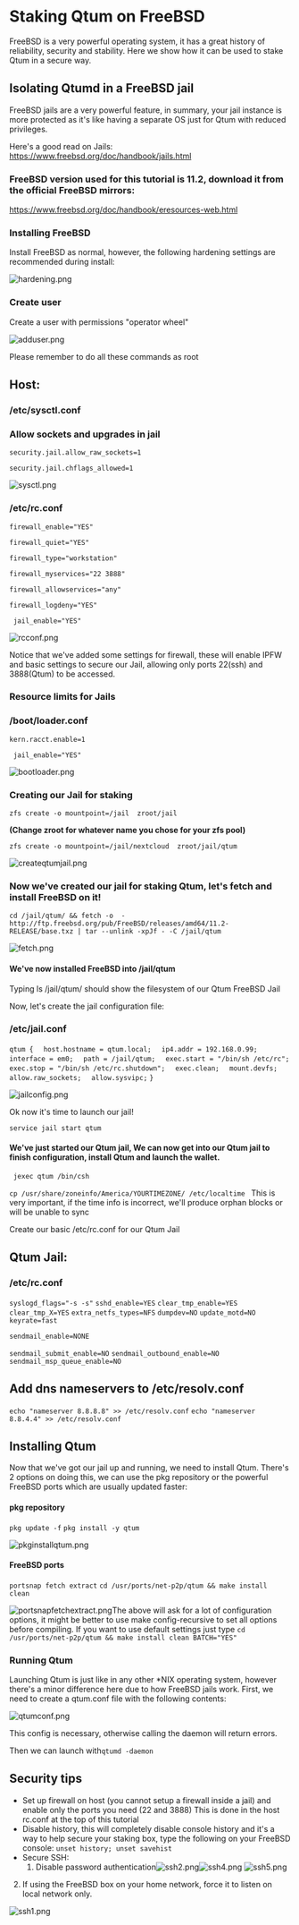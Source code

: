 # Staking Qtum on FreeBSD

FreeBSD is a very powerful operating system, it has a great history of reliability, security and stability. Here we show how it can be used to stake Qtum in a secure way.

## Isolating Qtumd in a FreeBSD jail

FreeBSD jails are a very powerful feature, in summary, your jail instance is more protected as it's like having a separate OS just for Qtum with reduced privileges. 

Here's a good read on Jails:  https://www.freebsd.org/doc/handbook/jails.html

### FreeBSD version used for this tutorial is 11.2, download it from the official FreeBSD mirrors:

https://www.freebsd.org/doc/handbook/eresources-web.html



### Installing FreeBSD

Install FreeBSD as normal, however, the following hardening settings are recommended during install:

![hardening.png](hardening.png)

### Create user

Create a user with permissions "operator wheel"

![adduser.png](adduser.png)

Please remember to do all these commands as root

## Host:

### /etc/sysctl.conf

### Allow sockets and upgrades in jail

`security.jail.allow_raw_sockets=1`

`security.jail.chflags_allowed=1`

![sysctl.png](sysctl.png)

### /etc/rc.conf

`firewall_enable="YES"`

`firewall_quiet="YES"`

`firewall_type="workstation"`

`firewall_myservices="22 3888"`

`firewall_allowservices="any"`

`firewall_logdeny="YES"`

` jail_enable="YES"`

![rcconf.png](rcconf.png)

Notice that we've added some settings for firewall, these will enable IPFW and basic settings to secure our Jail, allowing only ports 22(ssh) and 3888(Qtum) to be accessed.

### Resource limits for Jails

### /boot/loader.conf

`kern.racct.enable=1`

` jail_enable="YES"`

![bootloader.png](bootloader.png)

### Creating our Jail for staking

`zfs create -o mountpoint=/jail  zroot/jail`

**(Change zroot for whatever name you chose for your zfs pool)**  

`zfs create -o mountpoint=/jail/nextcloud  zroot/jail/qtum`

![createqtumjail.png](createqtumjail.png)

### Now we've created our jail for staking Qtum, let's fetch and install FreeBSD on it!

`cd /jail/qtum/ && fetch -o  - http://ftp.freebsd.org/pub/FreeBSD/releases/amd64/11.2-RELEASE/base.txz | tar --unlink -xpJf - -C /jail/qtum `

![fetch.png](fetch.png)

#### We've now installed FreeBSD into /jail/qtum

Typing ls /jail/qtum/ should show the filesystem of our Qtum FreeBSD Jail

Now, let's create the jail configuration file:

### /etc/jail.conf

`qtum {`
`  host.hostname = qtum.local;`
`  ip4.addr = 192.168.0.99;`
`  interface = em0;`
`  path = /jail/qtum;`
`  exec.start = "/bin/sh /etc/rc";`
`  exec.stop = "/bin/sh /etc/rc.shutdown";`
`  exec.clean;`
`  mount.devfs;`
`  allow.raw_sockets;`
`  allow.sysvipc;`
`}`

![jailconfig.png](jailconfig.png)

Ok now it's time to launch our jail!

` service jail start qtum `

#### We've just started our Qtum jail, We can now get into our Qtum jail to finish configuration, install Qtum and launch the wallet.

` jexec qtum /bin/csh`

` cp /usr/share/zoneinfo/America/YOURTIMEZONE/ /etc/localtime  `
This is very important, if the time info is incorrect, we'll produce orphan blocks or will be unable to sync

Create our basic /etc/rc.conf for our Qtum Jail

## Qtum Jail:

### /etc/rc.conf

`syslogd_flags="-s -s"`
`sshd_enable=YES`
`clear_tmp_enable=YES`
`clear_tmp_X=YES`
`extra_netfs_types=NFS`
`dumpdev=NO`
`update_motd=NO`
`keyrate=fast`

`sendmail_enable=NONE`

`sendmail_submit_enable=NO`
`sendmail_outbound_enable=NO`
`sendmail_msp_queue_enable=NO`



## Add dns nameservers to /etc/resolv.conf

`echo "nameserver 8.8.8.8" >> /etc/resolv.conf`
`echo "nameserver 8.8.4.4" >> /etc/resolv.conf`

## Installing Qtum

Now that we've got our jail up and running, we need to install Qtum.
There's 2 options on doing this, we can use the pkg repository or the powerful FreeBSD ports which are usually updated faster:

#### pkg repository

`pkg update -f`
`pkg install -y qtum`

![pkginstallqtum.png](pkginstallqtum.png)

#### FreeBSD ports

`portsnap fetch extract`
`cd /usr/ports/net-p2p/qtum && make install clean`

![portsnapfetchextract.png](portsnapfetchextract.png)The above will ask for a lot of configuration options, it might be better to use make config-recursive to set all options before compiling.
If you want to use default settings just type `cd /usr/ports/net-p2p/qtum && make install clean BATCH="YES"`



### Running Qtum

Launching Qtum is just like in any other *NIX operating system, however there's a minor difference here due to how FreeBSD jails work. First, we need to create a qtum.conf file with the following contents:

![qtumconf.png](qtumconf.png)

This config is necessary, otherwise calling the daemon will return errors.

Then we can launch with`qtumd -daemon`



## Security tips

- Set up firewall on host (you cannot setup a firewall inside a jail) and enable only the ports you need (22 and 3888) This is done in the host rc.conf at the top of this tutorial
- Disable history, this will completely disable console history and it's a way to help secure your staking box, type the following on your FreeBSD console: ` unset history; unset savehist `
- Secure SSH: 
  1. Disable password authentication![ssh2.png](ssh2.png)![ssh4.png](ssh4.png)
     ![ssh5.png](ssh5.png)

2. If using the FreeBSD box on your home network, force it to listen on local network only.

![ssh1.png](ssh1.png)
